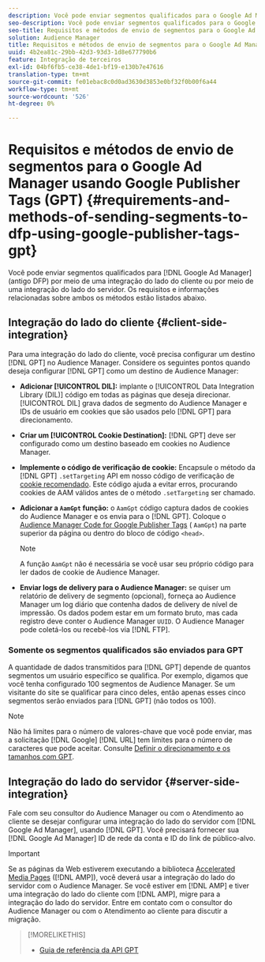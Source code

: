 ```yaml
---
description: Você pode enviar segmentos qualificados para o Google Ad Manager por meio de uma integração do lado do cliente ou do lado do servidor. Os requisitos e informações relacionadas sobre ambos os métodos estão listados abaixo.
seo-description: Você pode enviar segmentos qualificados para o Google Ad Manager por meio de uma integração do lado do cliente ou do lado do servidor. Os requisitos e informações relacionadas sobre ambos os métodos estão listados abaixo.
seo-title: Requisitos e métodos de envio de segmentos para o Google Ad Manager usando Google Publisher Tags (GPT)
solution: Audience Manager
title: Requisitos e métodos de envio de segmentos para o Google Ad Manager usando Google Publisher Tags (GPT)
uuid: 4b2ea81c-29bb-42d3-93d3-1d8e677790b6
feature: Integração de terceiros
exl-id: 04bf6fb5-ce38-4de1-bf19-e130b7e47616
translation-type: tm+mt
source-git-commit: fe01ebac8c0d0ad3630d3853e0bf32f0b00f6a44
workflow-type: tm+mt
source-wordcount: '526'
ht-degree: 0%

---
```


# Requisitos e métodos de envio de segmentos para o Google Ad Manager usando Google Publisher Tags (GPT) {#requirements-and-methods-of-sending-segments-to-dfp-using-google-publisher-tags-gpt}

Você pode enviar segmentos qualificados para [!DNL Google Ad Manager] (antigo DFP) por meio de uma integração do lado do cliente ou por meio de uma integração do lado do servidor. Os requisitos e informações relacionadas sobre ambos os métodos estão listados abaixo.

## Integração do lado do cliente {#client-side-integration}

Para uma integração do lado do cliente, você precisa configurar um destino [!DNL GPT] no Audience Manager. Considere os seguintes pontos quando deseja configurar [!DNL GPT] como um destino de Audience Manager:

* **Adicionar  [!UICONTROL DIL]:** implante o  [!UICONTROL Data Integration Library (DIL)] código em todas as páginas que deseja direcionar. [!UICONTROL DIL] grava dados de segmento do Audience Manager e IDs de usuário em cookies que são usados pelo  [!DNL GPT] para direcionamento.

* **Criar um  [!UICONTROL Cookie Destination]:** [!DNL GPT] deve ser configurado como um destino baseado em cookies no Audience Manager.

* **Implemente o código de verificação de cookie:** Encapsule o método da  [!DNL GPT] `.setTargeting` API em nosso código de verificação de  [cookie recomendado](../../integration/gpt-aam-destination/gpt-aam-modify-api.md). Este código ajuda a evitar erros, procurando cookies de AAM válidos antes de o método `.setTargeting` ser chamado.

* **Adicionar a  `AamGpt` função:** o  `AamGpt` código captura dados de cookies do Audience Manager e os envia para o  [!DNL GPT]. Coloque o [Audience Manager Code for Google Publisher Tags](../../integration/gpt-aam-destination/gpt-aam-aamgpt-code.md) ( `AamGpt`) na parte superior da página ou dentro do bloco de código `<head>`.

   >[!NOTE]
   >
   >A função `AamGpt` não é necessária se você usar seu próprio código para ler dados de cookie de Audience Manager.

* **Enviar logs de delivery para o Audience Manager:** se quiser um relatório de delivery de segmento (opcional), forneça ao Audience Manager um log diário que contenha dados de delivery de nível de impressão. Os dados podem estar em um formato bruto, mas cada registro deve conter o Audience Manager `UUID`. O Audience Manager pode coletá-los ou recebê-los via [!DNL FTP].

### Somente os segmentos qualificados são enviados para GPT

A quantidade de dados transmitidos para [!DNL GPT] depende de quantos segmentos um usuário específico se qualifica. Por exemplo, digamos que você tenha configurado 100 segmentos de Audience Manager. Se um visitante do site se qualificar para cinco deles, então apenas esses cinco segmentos serão enviados para [!DNL GPT] (não todos os 100).

>[!NOTE]
>
>Não há limites para o número de valores-chave que você pode enviar, mas a solicitação [!DNL Google] [!DNL URL] tem limites para o número de caracteres que pode aceitar. Consulte [Definir o direcionamento e os tamanhos com GPT](https://support.google.com/dfp_premium/bin/answer.py?hl=en&amp;answer=1697712).

## Integração do lado do servidor {#server-side-integration}

Fale com seu consultor do Audience Manager ou com o Atendimento ao cliente se desejar configurar uma integração do lado do servidor com [!DNL Google Ad Manager], usando [!DNL GPT]. Você precisará fornecer sua [!DNL Google Ad Manager] ID de rede da conta e ID do link de público-alvo.

>[!IMPORTANT]
>
>Se as páginas da Web estiverem executando a biblioteca [Accelerated Media Pages](https://www.ampproject.org/) ([!DNL AMP]), você deverá usar a integração do lado do servidor com o Audience Manager. Se você estiver em [!DNL AMP] e tiver uma integração do lado do cliente com [!DNL AMP], migre para a integração do lado do servidor. Entre em contato com o consultor do Audience Manager ou com o Atendimento ao cliente para discutir a migração.

>[!MORELIKETHIS]
>
>* [Guia de referência da API GPT](https://support.google.com/dfp_premium/bin/answer.py?hl=en&amp;answer=1650154)

